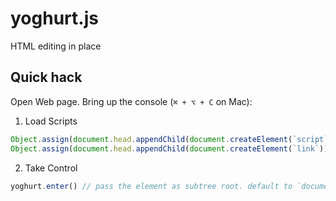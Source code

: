 # yoghurt.js

HTML editing in place



## Quick hack

Open Web page. Bring up the console (`⌘ + ⌥ + C` on Mac):
1. Load Scripts
```js
Object.assign(document.head.appendChild(document.createElement(`script`)), { type: `text/javascript`, src: `https://little-yoghurt.com/yoghurt.js` })
Object.assign(document.head.appendChild(document.createElement(`link`)), { rel: `stylesheet`, href: `https://little-yoghurt.com/yoghurt.css` })
```
2. Take Control
```js
yoghurt.enter() // pass the element as subtree root. default to `document.body`
```

